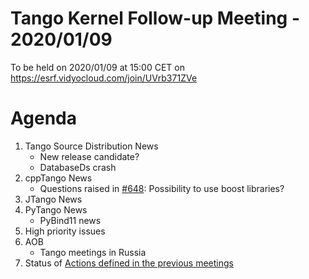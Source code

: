 # Tango Kernel Follow-up Meeting - 2020/01/09

To be held on 2020/01/09 at 15:00 CET on https://esrf.vidyocloud.com/join/UVrb371ZVe

# Agenda
 1. Tango Source Distribution News
    - New release candidate?
    - DatabaseDs crash
 2. cppTango News
    - Questions raised in [#648](https://github.com/tango-controls/cppTango/issues/648): Possibility to use boost libraries?
 3. JTango News
 4. PyTango News
    - PyBind11 news
 5. High priority issues
 6. AOB
    - Tango meetings in Russia
 7. Status of [Actions defined in the previous meetings](https://github.com/tango-controls/tango-kernel-followup/blob/master/2019/2019-11-15/Minutes.md#summary-of-remaining-actions)
